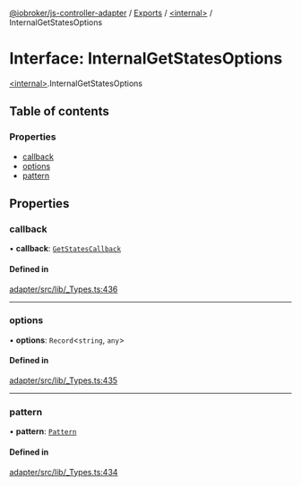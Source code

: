 [@iobroker/js-controller-adapter](../README.md) / [Exports](../modules.md) / [\<internal\>](../modules/internal_.md) / InternalGetStatesOptions

# Interface: InternalGetStatesOptions

[\<internal\>](../modules/internal_.md).InternalGetStatesOptions

## Table of contents

### Properties

- [callback](internal_.InternalGetStatesOptions.md#callback)
- [options](internal_.InternalGetStatesOptions.md#options)
- [pattern](internal_.InternalGetStatesOptions.md#pattern)

## Properties

### callback

• **callback**: [`GetStatesCallback`](../modules/internal_.md#getstatescallback)

#### Defined in

[adapter/src/lib/_Types.ts:436](https://github.com/ioBroker/ioBroker.js-controller/blob/d343afbb/packages/adapter/src/lib/_Types.ts#L436)

___

### options

• **options**: `Record`\<`string`, `any`\>

#### Defined in

[adapter/src/lib/_Types.ts:435](https://github.com/ioBroker/ioBroker.js-controller/blob/d343afbb/packages/adapter/src/lib/_Types.ts#L435)

___

### pattern

• **pattern**: [`Pattern`](../modules/internal_.md#pattern)

#### Defined in

[adapter/src/lib/_Types.ts:434](https://github.com/ioBroker/ioBroker.js-controller/blob/d343afbb/packages/adapter/src/lib/_Types.ts#L434)
